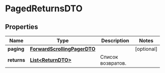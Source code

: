 

# PagedReturnsDTO

## Properties

Name | Type | Description | Notes
------------ | ------------- | ------------- | -------------
**paging** | [**ForwardScrollingPagerDTO**](ForwardScrollingPagerDTO.md) |  |  [optional]
**returns** | [**List&lt;ReturnDTO&gt;**](ReturnDTO.md) | Список возвратов. | 




